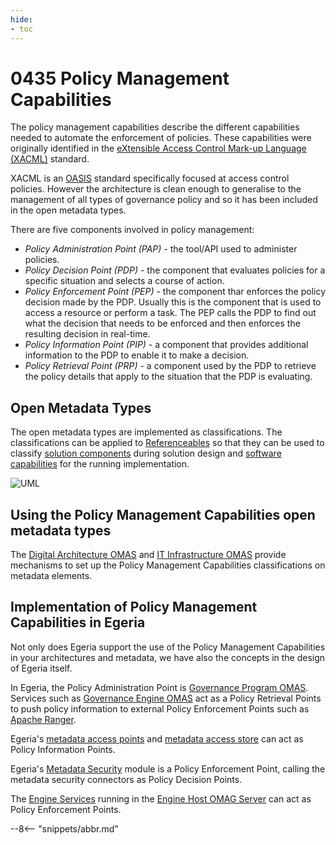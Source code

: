 ```yaml
---
hide:
- toc
---
```


<!-- SPDX-License-Identifier: CC-BY-4.0 -->
<!-- Copyright Contributors to the ODPi Egeria project. -->

# 0435 Policy Management Capabilities

The policy management capabilities describe the different capabilities needed to automate
the enforcement of policies.  These capabilities were originally identified in the 
[eXtensible Access Control Mark-up Language (XACML)](https://en.wikipedia.org/wiki/XACML) standard.

XACML is an [OASIS](https://www.oasis-open.org/) standard specifically focused at access control policies.
However the architecture is clean enough to generalise to the management of all types of governance policy 
and so it has been included in the open metadata types.

There are five components involved in policy management:
- *Policy Administration Point (PAP)* - the tool/API used to administer policies.
- *Policy Decision Point (PDP)* - the component that evaluates policies for a specific situation and selects a
  course of action.
- *Policy Enforcement Point (PEP)* - the component thar enforces the policy decision made by the PDP.
  Usually this is the component that is used to access a resource or perform a task. 
  The PEP calls the PDP to find out what the decision that needs to be enforced and then
  enforces the resulting decision in real-time.
- *Policy Information Point (PIP)* - a component that provides additional information to the PDP
  to enable it to make a decision.
- *Policy Retrieval Point (PRP)* - a component used by the PDP to retrieve the policy details that apply to the
  situation that the PDP is evaluating. 

## Open Metadata Types

The open metadata types are implemented as classifications.  The classifications can be applied to
[Referenceables](./types/0/0010-Base-Model) so that they can be used to classify
[solution components](./types/7/0730-Solution-Components) during solution design and
[software capabilities](./types/0/0042-Software-Capabilities) for the running implementation.


![UML](0435-Policy-Management-Capabilities.svg)


## Using the Policy Management Capabilities open metadata types

The [Digital Architecture OMAS](./services/omas/digital-architecture/overview)
and [IT Infrastructure OMAS](./services/omas/it-infrastructure/overview)
provide mechanisms to set up the Policy Management Capabilities classifications on metadata elements.

## Implementation of Policy Management Capabilities in Egeria

Not only does Egeria support the use of the Policy Management Capabilities in your architectures and
metadata, we have also the concepts in the design of Egeria itself.

In Egeria, the Policy Administration Point is
[Governance Program OMAS](./services/omas/governance-program/overview).
Services such as 
[Governance Engine OMAS](./services/omas/governance-engine/overview)
act as a Policy Retrieval Points to push policy information to external Policy Enforcement Points such as
[Apache Ranger](http://ranger.apache.org/).

Egeria's [metadata access points](./concepts/metadata-access-point)
and [metadata access store](./concepts/metadata-access-store)
can act as Policy Information Points.

Egeria's
[Metadata Security](./features/metadata-security/overview)
module is a Policy Enforcement Point, calling the metadata security connectors as Policy Decision Points.

The [Engine Services](./services/omes)
running in the [Engine Host OMAG Server](./concepts/engine-host)
can act as Policy Enforcement Points. 

--8<-- "snippets/abbr.md"